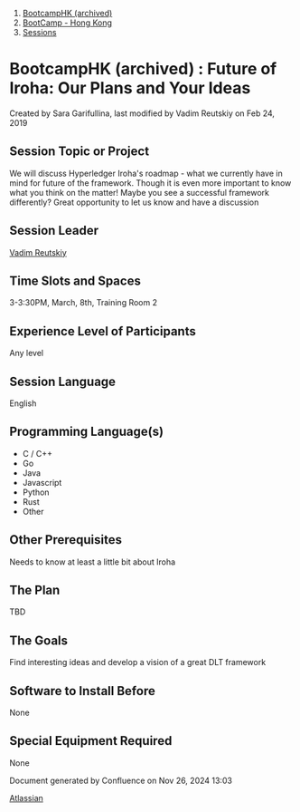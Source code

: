 1. [BootcampHK (archived)](index.html)
2. [BootCamp - Hong Kong](BootCamp---Hong-Kong_23102870.html)
3. [Sessions](Sessions_23102905.html)

# BootcampHK (archived) : Future of Iroha: Our Plans and Your Ideas

Created by Sara Garifullina, last modified by Vadim Reutskiy on Feb 24, 2019

## Session Topic or Project

We will discuss Hyperledger Iroha's roadmap - what we currently have in mind for future of the framework. Though it is even more important to know what you think on the matter! Maybe you see a successful framework differently? Great opportunity to let us know and have a discussion 

## Session Leader

[Vadim Reutskiy](https://lf-hyperledger.atlassian.net/wiki/people/5b8d04b72786fb2bf79a7405?ref=confluence)

## Time Slots and Spaces

3-3:30PM, March, 8th, Training Room 2

## Experience Level of Participants

Any level

## Session Language

English

## Programming Language(s)

- C / C++
- Go
- Java
- Javascript
- Python
- Rust
- Other

## Other Prerequisites

Needs to know at least a little bit about Iroha

## The Plan

TBD

## The Goals

Find interesting ideas and develop a vision of a great DLT framework

## Software to Install Before

None

## Special Equipment Required

None

Document generated by Confluence on Nov 26, 2024 13:03

[Atlassian](http://www.atlassian.com/)
